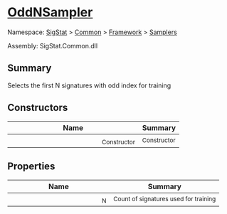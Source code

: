 # [OddNSampler](./OddNSampler.md)

Namespace: [SigStat]() > [Common](./../../README.md) > [Framework]() > [Samplers](./README.md)

Assembly: SigStat.Common.dll

## Summary
Selects the first N signatures with odd index for training

## Constructors

| Name | Summary | 
| --- | --- | 
|<img width=200/> <sub>Constructor</sub> | <sub>Constructor</sub> | <br>


## Properties

| Name | Summary | 
| --- | --- | 
|<img width=200/> <sub>N</sub> | <sub>Count of signatures used for training</sub> | <br>


